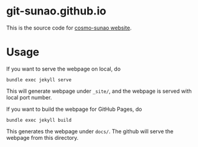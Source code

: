 # git-sunao.github.io

This is the source code for [cosmo-sunao website](https://github.com/git-sunao/git-sunao.github.io).

# Usage

If you want to serve the webpage on local, do

```console
bundle exec jekyll serve
```

This will generate webpage under `_site/`, and the webpage is served with local port number.

If you want to build the webpage for GitHub Pages, do

```console
bundle exec jekyll build
```

This generates the webpage under `docs/`. The github will serve the webpage from this directory.
